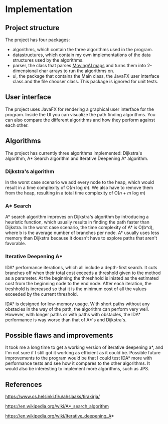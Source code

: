 # Implementation

## Project structure
The project has four packages:
* algorithms, which contain the three algorithms used in the program.
* datastructures, which contain my own implementations of the data structures used by the algorithms.
* parser, the class that parses [MovingAI maps](https://www.movingai.com/benchmarks/street/index.html) and turns them into 2-dimensional char arrays to run the algorithms on.
* ui, the package that contains the Main class, the JavaFX user interface class and the file chooser class. This package is ignored for unit tests.

## User interface
The project uses JavaFX for rendering a graphical user interface for the program. Inside the UI you can visualize the path finding algorithms. 
You can also compare the different algorithms and how they perform against each other.

## Algorithms

The project has currently three algorithms implemented: Dijkstra's algorithm, A* Search algorithm and Iterative Deepening A* algorithm.

### Dijkstra's algorithm
In the worst case scenario we add every node to the heap, which would result in a time complexity of O(*m* log *m*). We also have to remove them from the heap, resulting in a total time complexity of O(*n* + *m* log *m*)

### A* Search
A* search algorithm improves on Dijkstra's algorithm by introducing a heuristic function, which usually results in finding the path faster than Dijkstra. In the worst case scenario, the time complexity of A* is O(b^d), where b is the average number of branches per node. A* usually uses less memory than Dijkstra because it doesn't have to explore paths that aren't favorable.

### Iterative Deepening A*
IDA* performance iterations, which all include a depth-first search. It cuts branches off when their total cost exceeds a threshold given to the method as a parameter. At the beginning the threshhold is iniated as the estimated cost from the beginning node to the end node. After each iteration, the treshhold is increased so that it is the minimum cost of all the values exceeded by the current threshold.

IDA* is designed for low-memory usage. With short paths without any obstacles in the way of the path, the algorithm can perform very well. However, with longer paths or with paths with obstacles, the IDA* performance is way worse than that of A*'s and Dijkstra's.

## Possible flaws and improvements
It took me a long time to get a working version of iterative deepening a*, and I'm not sure if I still got it working as efficient as it could be. Possible future improvements to the program would be that I could test IDA* more with performance tests and see how it compares to the other algorithms. It would also be interesting to implement more algorithms, such as JPS.

## References

https://www.cs.helsinki.fi/u/ahslaaks/tirakirja/

https://en.wikipedia.org/wiki/A*_search_algorithm

https://en.wikipedia.org/wiki/Iterative_deepening_A*
